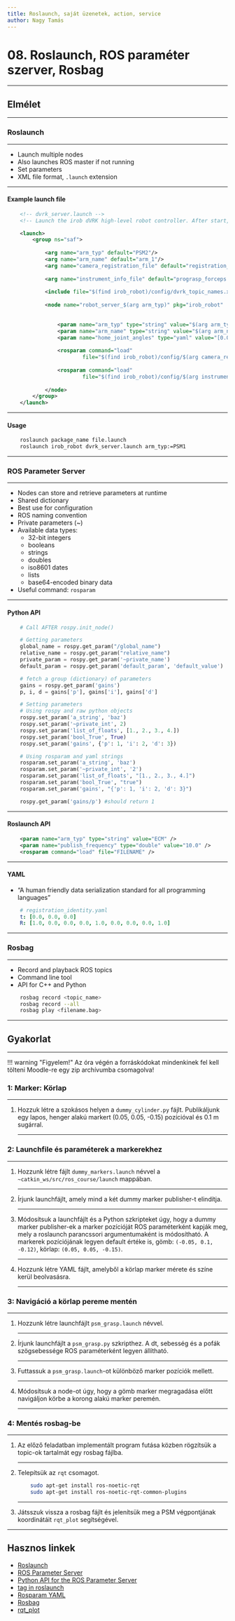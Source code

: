 ```yaml
---
title: Roslaunch, saját üzenetek, action, service
author: Nagy Tamás
---
```


# 08. Roslaunch, ROS paraméter szerver, Rosbag

---


## Elmélet



---

### Roslaunch

---

- Launch multiple nodes
- Also launches ROS master if not running
- Set parameters
- XML file format, `.launch` extension

---

#### Example launch file


```xml
    <!-- dvrk_server.launch -->
    <!-- Launch the irob dVRK high-level robot controller. After start, it will wait for irob_msgs/Robot actions -->

    <launch>
        <group ns="saf">
  
            <arg name="arm_typ" default="PSM2"/>
	        <arg name="arm_name" default="arm_1"/>
	        <arg name="camera_registration_file" default="registration_psm1.yaml"/>
		
	        <arg name="instrument_info_file" default="prograsp_forceps.yaml"/>
	
            <include file="$(find irob_robot)/config/dvrk_topic_names.xml" /> 
  	
	        <node name="robot_server_$(arg arm_typ)" pkg="irob_robot"  type="robot_server_dvrk"
	                                                                             output="screen">
  		
  	            <param name="arm_typ" type="string" value="$(arg arm_typ)" />
	            <param name="arm_name" type="string" value="$(arg arm_name)" />
                <param name="home_joint_angles" type="yaml" value="[0.0, 0.0, 0.0, 0.0, 0.0, 0.0]" />
				
	            <rosparam command="load" 
	                    file="$(find irob_robot)/config/$(arg camera_registration_file)"/>
				
	            <rosparam command="load" 
	                    file="$(find irob_robot)/config/$(arg instrument_info_file)"/>
				
	        </node>
        </group>
    </launch>
```

---

#### Usage


```bash
    roslaunch package_name file.launch
    roslaunch irob_robot dvrk_server.launch arm_typ:=PSM1
```

---

### ROS Parameter Server

---

- Nodes can store and retrieve parameters at runtime
- Shared dictionary
- Best use for configuration
- ROS naming convention
- Private parameters (~)
- Available data types:
    - 32-bit integers
    - booleans
    - strings
    - doubles
    - iso8601 dates
    - lists
    - base64-encoded binary data 
- Useful command: `rosparam`

---

#### Python API

```python
    # Call AFTER rospy.init_node()

    # Getting parameters
    global_name = rospy.get_param("/global_name")
    relative_name = rospy.get_param("relative_name")
    private_param = rospy.get_param('~private_name')
    default_param = rospy.get_param('default_param', 'default_value')

    # fetch a group (dictionary) of parameters
    gains = rospy.get_param('gains')
    p, i, d = gains['p'], gains['i'], gains['d']

    # Setting parameters
    # Using rospy and raw python objects
    rospy.set_param('a_string', 'baz')
    rospy.set_param('~private_int', 2)
    rospy.set_param('list_of_floats', [1., 2., 3., 4.])
    rospy.set_param('bool_True', True)
    rospy.set_param('gains', {'p': 1, 'i': 2, 'd': 3})

    # Using rosparam and yaml strings
    rosparam.set_param('a_string', 'baz')
    rosparam.set_param('~private_int', '2')
    rosparam.set_param('list_of_floats', "[1., 2., 3., 4.]")
    rosparam.set_param('bool_True', "true")
    rosparam.set_param('gains', "{'p': 1, 'i': 2, 'd': 3}")

    rospy.get_param('gains/p') #should return 1
```

---

#### Roslaunch API

```xml
    <param name="arm_typ" type="string" value="ECM" />
    <param name="publish_frequency" type="double" value="10.0" />
    <rosparam command="load" file="FILENAME" />
```

---

#### YAML

- “A human friendly data serialization standard for all programming languages”

```yaml
    # registration_identity.yaml
    t: [0.0, 0.0, 0.0]
    R: [1.0, 0.0, 0.0, 0.0, 1.0, 0.0, 0.0, 0.0, 1.0]
```

---

### Rosbag

---

- Record and playback ROS topics
- Command line tool
- API for C++ and Python

```bash
    rosbag record <topic_name>
    rosbag record --all
    rosbag play <filename.bag>
```



---

## Gyakorlat

---


!!! warning "Figyelem!"
    Az óra végén a forráskódokat mindenkinek fel kell tölteni Moodle-re egy zip archívumba csomagolva!


### 1: Marker: Körlap

---

1. Hozzuk létre a szokásos helyen a `dummy_cylinder.py` fájlt. Publikáljunk egy lapos, henger alakú markert (0.05, 0.05, -0.15) pozícióval és 0.1 m sugárral.

    ---
    
### 2: Launchfile és paraméterek a markerekhez

---

1. Hozzunk létre fájlt `dummy_markers.launch` névvel a `~catkin_ws/src/ros_course/launch` mappában.

    ---

2. Írjunk launchfájlt, amely mind a két dummy marker publisher-t elindítja.

    ---

3. Módosítsuk a launchfájlt és a Python szkripteket úgy, hogy a dummy marker publisher-ek a marker pozícióját ROS paraméterként kapják meg, mely a roslaunch parancssori argumentumaként is módosítható. A markerek pozíciójának legyen default értéke is, gömb: `(-0.05, 0.1, -0.12)`, körlap: `(0.05, 0.05, -0.15)`.

    ---

4. Hozzunk létre YAML fájlt, amelyből a körlap marker mérete és színe kerül beolvasásra.

    ---
    
    
### 3: Navigáció a körlap pereme mentén

---

1. Hozzunk létre launchfájlt `psm_grasp.launch` névvel.

    ---
    
2. Írjunk launchfájlt a `psm_grasp.py` szkripthez. A dt, sebesség és a pofák szögsebessége ROS paraméterként legyen állítható.

    ---
    
3. Futtassuk a `psm_grasp.launch`-ot különböző marker pozíciók mellett.

    ---
    
4. Módosítsuk a node-ot úgy, hogy a gömb marker megragadása előtt navigáljon körbe a korong alakú marker peremén.

    ---

### 4: Mentés rosbag-be

---

1. Az előző feladatban implementált program futása közben rögzítsük a topic-ok tartalmát egy rosbag fájlba.
    
    ---

2. Telepítsük az `rqt` csomagot.

    ```bash
        sudo apt-get install ros-noetic-rqt
        sudo apt-get install ros-noetic-rqt-common-plugins
    ```

    ---

4. Játsszuk vissza a rosbag fájlt és jelenítsük meg a PSM végpontjának koordinátáit `rqt_plot` segítségével.


---



## Hasznos linkek
- [Roslaunch](http://wiki.ros.org/roslaunch)
- [ROS Parameter Server](http://wiki.ros.org/Parameter%20Server)
- [Python API for the ROS Parameter Server](http://wiki.ros.org/rospy/Overview/Parameter%20Server)
- [<param> tag in roslaunch](http://wiki.ros.org/roslaunch/XML/param)
- [Rosparam YAML](http://wiki.ros.org/rosparam)
- [Rosbag](http://wiki.ros.org/rosbag/Commandline)
- [rqt_plot](http://wiki.ros.org/rqt_plot)












